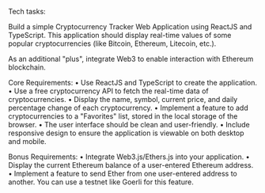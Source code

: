 Tech tasks:

Build a simple Cryptocurrency Tracker Web Application using ReactJS and TypeScript. This application should display real-time values of some popular cryptocurrencies (like Bitcoin, Ethereum, Litecoin, etc.).


As an additional "plus", integrate Web3 to enable interaction with Ethereum blockchain.

Core Requirements:
	• Use ReactJS and TypeScript to create the application.
	• Use a free cryptocurrency API to fetch the real-time data of cryptocurrencies.
	• Display the name, symbol, current price, and daily percentage change of each cryptocurrency.
	• Implement a feature to add cryptocurrencies to a "Favorites" list, stored in the local storage of the browser.
	• The user interface should be clean and user-friendly.
	• Include responsive design to ensure the application is viewable on both desktop and mobile.


 Bonus Requirements:
	• Integrate Web3.js/Ethers.js into your application.
	• Display the current Ethereum balance of a user-entered Ethereum address.
	• Implement a feature to send Ether from one user-entered address to another. You can use a testnet like Goerli for this feature.
